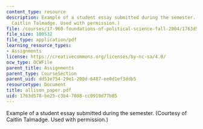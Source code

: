 ```yaml
---
content_type: resource
description: Example of a student essay submitted during the semester. (Courtesy of
  Caitlin Talmadge. Used with permission.)
file: /courses/17-960-foundations-of-political-science-fall-2004/1763d578be25c3b47088cc0910d77b85_allison_paper.pdf
file_size: 100532
file_type: application/pdf
learning_resource_types:
- Assignments
license: https://creativecommons.org/licenses/by-nc-sa/4.0/
ocw_type: OCWFile
parent_title: Assignments
parent_type: CourseSection
parent_uid: dd51e754-29e1-208d-6487-ee0d1ef3ddb5
resourcetype: Document
title: allison_paper.pdf
uid: 1763d578-be25-c3b4-7088-cc0910d77b85
---
```

Example of a student essay submitted during the semester. (Courtesy of Caitlin Talmadge. Used with permission.)